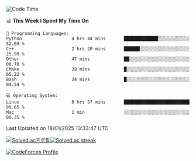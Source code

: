 
<!--START_SECTION:waka-->
![Code Time](http://img.shields.io/badge/Code%20Time-3%2C730%20hrs%2026%20mins-blue)

📊 **This Week I Spent My Time On** 

```text
💬 Programming Languages: 
Python                   4 hrs 44 mins       █████████████░░░░░░░░░░░░   52.69 % 
C++                      2 hrs 20 mins       ██████░░░░░░░░░░░░░░░░░░░   25.99 % 
Other                    47 mins             ██░░░░░░░░░░░░░░░░░░░░░░░   08.78 % 
CMake                    28 mins             █░░░░░░░░░░░░░░░░░░░░░░░░   05.22 % 
Bash                     24 mins             █░░░░░░░░░░░░░░░░░░░░░░░░   04.54 % 

💻 Operating System: 
Linux                    8 hrs 57 mins       █████████████████████████   99.65 % 
Mac                      1 min               ░░░░░░░░░░░░░░░░░░░░░░░░░   00.35 % 
```


 Last Updated on 18/01/2025 13:33:47 UTC
<!--END_SECTION:waka-->


[![Solved.ac프로필](http://mazassumnida.wtf/api/generate_badge?boj=hckim96)](https://solved.ac/hckim96)[![Solved.ac streak](http://mazandi.herokuapp.com/api?handle=hckim96&theme=dark)](https://solved.ac/hckim96)


[![CodeForces Profile](https://cf.leed.at?id=hckim96)](https://codeforces.com/profile/hckim96)

